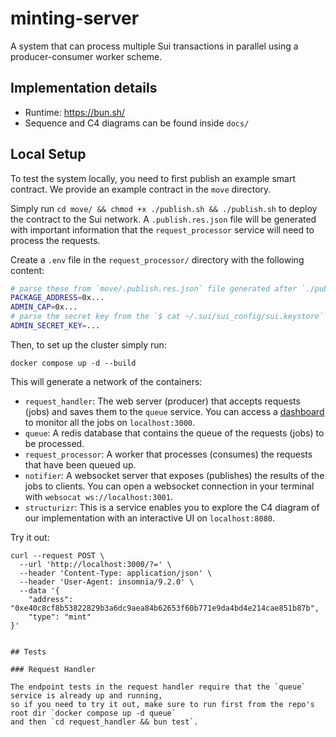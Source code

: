 # minting-server

A system that can process multiple Sui transactions in parallel using
a producer-consumer worker scheme.

## Implementation details

- Runtime: https://bun.sh/
- Sequence and C4 diagrams can be found inside `docs/`

## Local Setup

To test the system locally, you need to first publish an example smart contract.
We provide an example contract in the `move` directory.

Simply run `cd move/ && chmod +x ./publish.sh && ./publish.sh` to deploy the contract to the Sui network.
A `.publish.res.json` file will be generated with important information that the `request_processor` service 
will need to process the requests.

Create a `.env` file in the `request_processor/` directory with the following content:

```bash
# parse these from `move/.publish.res.json` file generated after `./publish.sh` completes successfully
PACKAGE_ADDRESS=0x...
ADMIN_CAP=0x...
# parse the secret key from the `$ cat ~/.sui/sui_config/sui.keystore`
ADMIN_SECRET_KEY=...
```

Then, to set up the cluster simply run:

`docker compose up -d --build`

This will generate a network of the containers:
- `request_handler`: The web server (producer) that accepts requests (jobs) and saves them to the `queue` service.
You can access a [dashboard](https://github.com/felixmosh/bull-board) to monitor all the jobs on `localhost:3000`.
- `queue`: A redis database that contains the queue of the requests (jobs) to be processed.
- `request_processor`: A worker that processes (consumes) the requests that have been queued up.
- `notifier`: A websocket server that exposes (publishes) the results of the jobs to clients.
You can open a websocket connection in your terminal with `websocat ws://localhost:3001`.
- `structurizr`: This is a service enables you to explore the C4 diagram of our implementation with an interactive UI on `localhost:8080`.

Try it out:
```
curl --request POST \
  --url 'http://localhost:3000/?=' \
  --header 'Content-Type: application/json' \
  --header 'User-Agent: insomnia/9.2.0' \
  --data '{
	"address": "0xe40c8cf8b53822829b3a6dc9aea84b62653f60b771e9da4bd4e214cae851b87b", 
	"type": "mint"
}'
```

```

## Tests

### Request Handler

The endpoint tests in the request handler require that the `queue` service is already up and running,
so if you need to try it out, make sure to run first from the repo's root dir `docker compose up -d queue`
and then `cd request_handler && bun test`.
